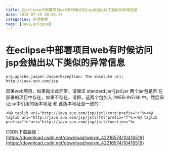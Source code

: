 ```yaml
---
title: 在eclipse中部署项目web有时候访问jsp会抛出以下类似的异常信息
date: 2018-07-25 20:58:17
categories: 杂项教程
tags: [Java,eclipse]
---
```

# 在eclipse中部署项目web有时候访问jsp会抛出以下类似的异常信息 # 

    org.apache.jasper.JasperException: The absolute uri: http://java.sun.com/jsp 

  部署web项目，如果抛出此异常。请保证 standard.jar与jstl.jar 两个jar包是否 在部署的项目中存在，如果不存在，请把，这两个包加入 /WEB-INF/lib 中。然后保证jsp中引用的版本地址 和 此版本地址是一致的：

    <%@ taglib uri="http://java.sun.com/jsp/jstl/core"prefix="c"%><%@ taglib uri="http://java.sun.com/jsp/jstl/fmt"prefix="f"%><%@ taglib prefix="fn"uri="http://java.sun.com/jsp/jstl/functions"%>



CSDN下载路径：[https://download.csdn.net/download/weixin_42216574/10416519](https://download.csdn.net/download/weixin_42216574/10416519)
